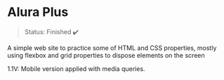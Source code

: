 # Alura Plus

> Status: Finished ✔️

A simple web site to practice some of HTML and CSS properties, mostly using flexbox and grid properties to dispose elements on the screen

1.1V: Mobile version applied with media queries.
